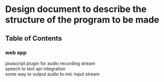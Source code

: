 # Design document to describe the structure of the program to be made

## Table of Contents  
### web app
  javascript plugin for audio recording stream  
  speech to text api integration  
  some way to output audio to mic input stream   
